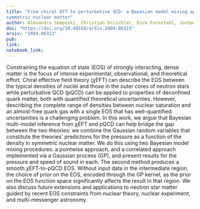 ```yaml
---
title: "From chiral EFT to perturbative QCD: a Bayesian model mixing approach to
symmetric nuclear matter"
author: Alexandra Semposki, Christian Drischler, Dick Furnstahl, Jordan Melendez, and Daniel Phillips
doi: "https://doi.org/10.48550/arXiv.2404.06323" 
arxiv: "2404.06323"
pub: 
link: 
notebook_link: 
---
```


Constraining the equation of state (EOS) of strongly interacting, dense matter is the focus of intense experimental, observational, and theoretical effort. Chiral effective field theory ($\chi$EFT) can describe the EOS between the typical densities of nuclei and those in the outer cores of neutron stars while perturbative QCD (pQCD) can be applied to properties of deconfined quark matter, both with quantified theoretical uncertainties. However, describing the complete range of densities between nuclear saturation and an almost-free quark gas with a single EOS that has well-quantified uncertainties is a challenging problem. In this work, we argue that Bayesian multi-model inference from χEFT and pQCD can help bridge the gap between the two theories: we combine the Gaussian random variables that constitute the theories' predictions for the pressure as a function of the density in symmetric nuclear matter. We do this using two Bayesian model mixing procedures: a pointwise approach, and a correlated approach implemented via a Gaussian process (GP), and present results for the pressure and speed of sound in each. The second method produces a smooth $\chi$EFT-to-pQCD EOS. Without input data in the intermediate region, the choice of prior on the EOS, encoded through the GP kernel, as the prior on the EOS function space significantly affects the result in that region. We also discuss future extensions and applications to neutron star matter guided by recent EOS constraints from nuclear theory, nuclear experiment, and multi-messenger astronomy. 

